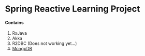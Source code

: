 # Spring Reactive Learning Project
#### Contains
1. RxJava
2. Akka
3. R2DBC (Does not working yet...)
4. [MongoDB](MONGODB.md)
